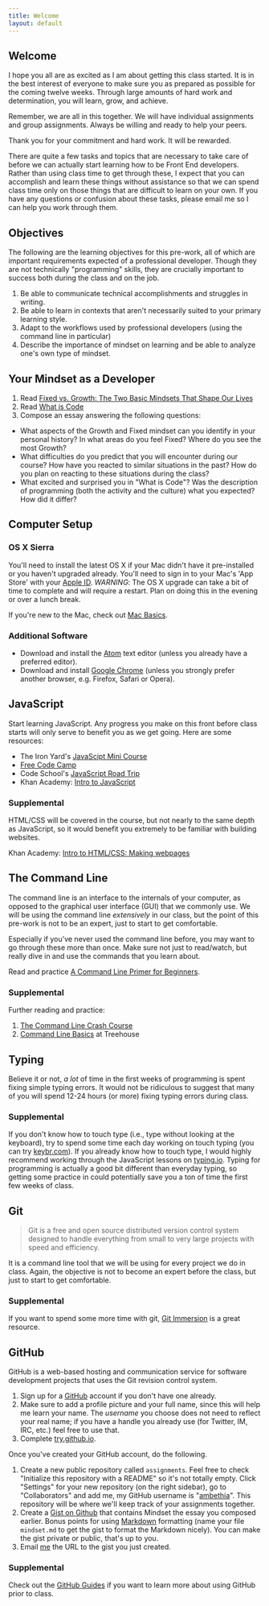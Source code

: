 ```yaml
---
title: Welcome
layout: default
---
```


## Welcome

I hope you all are as excited as I am about getting this class started. It is in the best interest of everyone to make sure you as prepared as possible for the coming twelve weeks. Through large amounts of hard work and determination, you will learn, grow, and achieve.

Remember, we are all in this together. We will have individual assignments and group assignments. Always be willing and ready to help your peers.

Thank you for your commitment and hard work. It will be rewarded.

There are quite a few tasks and topics that are necessary to take care of before we can actually start learning how to be Front End developers. Rather than using class time to get through these, I expect that you can accomplish and learn these things without assistance so that we can spend class time only on those things that are difficult to learn on your own. If you have any questions or confusion about these tasks, please email me so I can help you work through them.

## Objectives

The following are the learning objectives for this pre-work, all of which are important requirements expected of a professional developer. Though they are not technically "programming" skills, they are crucially important to success both during the class and on the job.

1. Be able to communicate technical accomplishments and struggles in writing.
2. Be able to learn in contexts that aren't necessarily suited to your primary learning style.
3. Adapt to the workflows used by professional developers (using the command line in particular)
4. Describe the importance of mindset on learning and be able to analyze one's own type of mindset.

## Your Mindset as a Developer

1. Read [Fixed vs. Growth: The Two Basic Mindsets That Shape Our Lives](http://www.brainpickings.org/2014/01/29/carol-dweck-mindset/)
2. Read [What is Code](http://www.bloomberg.com/graphics/2015-paul-ford-what-is-code/)
3. Compose an essay answering the following questions:
  - What aspects of the Growth and Fixed mindset can you identify in your personal history? In what areas do you feel Fixed? Where do you see the most Growth?
  - What difficulties do you predict that you will encounter during our course? How have you reacted to similar situations in the past? How do you plan on reacting to these situations during the class?
  - What excited and surprised you in "What is Code"? Was the description of programming (both the activity and the culture) what you expected? How did it differ?

## Computer Setup

### OS X Sierra

You'll need to install the latest OS X if your Mac didn't have it pre-installed or you haven't upgraded already. You'll need to sign in to your Mac's 'App Store' with your [Apple ID](https://appleid.apple.com/).
*WARNING*: The OS X upgrade can take a bit of time to complete and will require a restart. Plan on doing this in the evening or over a lunch break.

If you're new to the Mac, check out [Mac Basics](https://www.apple.com/support/macbasics/).

### Additional Software

* Download and install the [Atom](https://atom.io) text editor (unless you already have a preferred editor).
* Download and install [Google Chrome](https://www.google.com/intl/en/chrome/browser/) (unless you strongly prefer another browser, e.g. Firefox, Safari or Opera).

## JavaScript

Start learning JavaScript. Any progress you make on this front before class starts will only serve to benefit you as we get going. Here are some resources:

- The Iron Yard's [JavaScipt Mini Course](https://online.theironyard.com/paths/430/join)
- [Free Code Camp](https://www.freecodecamp.com)
- Code School's [JavaScript Road Trip](javascript-roadtrip.codeschool.com/)
- Khan Academy: [Intro to JavaScript](https://www.khanacademy.org/computing/computer-programming/programming)

### Supplemental

HTML/CSS will be covered in the course, but not nearly to the same depth as JavaScript, so it would benefit you extremely to be familiar with building websites.

Khan Academy: [Intro to HTML/CSS: Making webpages](https://www.khanacademy.org/computing/computer-programming/html-css)

## The Command Line

The command line is an interface to the internals of your computer, as opposed to the graphical user interface (GUI) that we commonly use. We will be using the command line _extensively_ in our class, but the point of this pre-work is not to be an expert, just to start to get comfortable.

Especially if you've never used the command line before, you may want to go through these more than once. Make sure not just to read/watch, but really dive in and use the commands that you learn about.

Read and practice [A Command Line Primer for Beginners](http://lifehacker.com/5633909/who-needs-a-mouse-learn-to-use-the-command-line-for-almost-anything).

### Supplemental

Further reading and practice:

1. [The Command Line Crash Course](http://cli.learncodethehardway.org/book/)
2. [Command Line Basics](http://blog.teamtreehouse.com/command-line-basics) at Treehouse

## Typing

Believe it or not, *a lot* of time in the first weeks of programming is spent fixing simple typing errors. It would not be ridiculous to suggest that many of you will spend 12-24 hours (or more) fixing typing errors during class.

### Supplemental

If you don't know how to touch type (i.e., type without looking at the keyboard), try to spend some time each day working on touch typing (you can try [keybr.com](http://www.keybr.com)). If you already know how to touch type, I would highly recommend working through the JavaScript lessons on [typing.io](http://typing.io). Typing for programming is actually a good bit different than everyday typing, so getting some practice in could potentially save you a ton of time the first few weeks of class.

## Git

> Git is a free and open source distributed version control system designed to handle everything from small to very large projects with speed and efficiency.

It is a command line tool that we will be using for every project we do in class. Again, the objective is not to become an expert before the class, but just to start to get comfortable.

### Supplemental

If you want to spend some more time with git, [Git Immersion](http://gitimmersion.com/) is a great resource.

## GitHub

GitHub is a web-based hosting and communication service for software development projects that uses the Git revision control system.

1. Sign up for a [GitHub](https://github.com/) account if you don't have one already.
2. Make sure to add a profile picture and your full name, since this will help me learn your name. The _username_ you choose does not need to reflect your real name; if you have a handle you already use (for Twitter, IM, IRC, etc.) feel free to use that.
4. Complete [try.github.io](https://try.github.io/).

Once you've created your GitHub account, do the following.

1. Create a new public repository called `assignments`. Feel free to check "Initialize this repository with a README" so it's not totally empty. Click "Settings" for your new repository (on the right sidebar), go to "Collaborators" and add me, my GitHub username is "[ambethia](https://github.com/ambethia)". This repository will be where we'll keep track of your assignments together.
2. Create a [Gist on Github](https://gist.github.com) that contains Mindset the essay you composed earlier. Bonus points for using [Markdown](https://help.github.com/articles/markdown-basics/) formatting (name your file `mindset.md` to get the gist to format the Markdown nicely). You can make the gist private or public, that's up to you.
3. Email [me](mailto:jason@theironyard.com) the URL to the gist you just created.

### Supplemental

Check out the [GitHub Guides](https://guides.github.com/) if you want to learn more about using GitHub prior to class.
